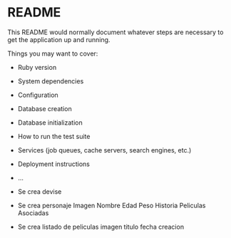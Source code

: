 # README

This README would normally document whatever steps are necessary to get the
application up and running.

Things you may want to cover:

* Ruby version

* System dependencies

* Configuration

* Database creation

* Database initialization

* How to run the test suite

* Services (job queues, cache servers, search engines, etc.)

* Deployment instructions

* ...




* Se crea devise

* Se crea personaje
    Imagen 
    Nombre
    Edad
    Peso
    Historia
    Peliculas Asociadas

* Se crea listado de peliculas
    imagen 
    titulo 
    fecha creacion
